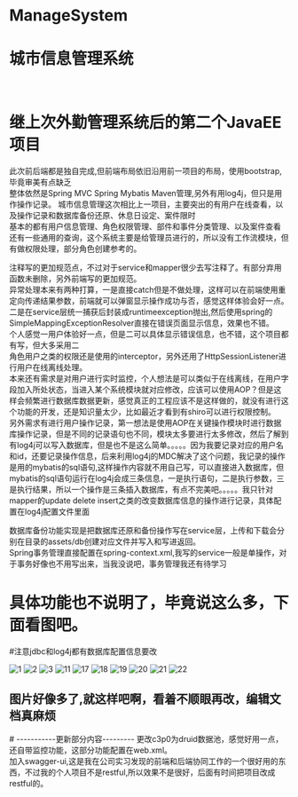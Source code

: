 # ManageSystem
<h1>城市信息管理系统</h1><br>


# 继上次外勤管理系统后的第二个JavaEE项目
此次前后端都是独自完成,但前端布局依旧沿用前一项目的布局，使用bootstrap,毕竟审美有点缺乏<br>
整体依然是Spring MVC Spring  Mybatis Maven管理,另外有用log4j，但只是用作操作记录。
城市信息管理这次相比上一项目，主要突出的有用户在线查看，以及操作记录和数据库备份还原、休息日设定、案件限时<br>
基本的都有用户信息管理、角色权限管理、部件和事件分类管理、以及案件查看
还有一些通用的查询，这个系统主要是给管理员进行的，所以没有工作流模块，但有做权限处理，部分角色创建参考的。<br>


注释写的更加规范点，不过对于service和mapper很少去写注释了。有部分弃用函数未删除，另外前端写的更加规范。<br>
异常处理本来有两种打算，一是直接catch但是不做处理，这样可以在前端使用重定向传递结果参数，前端就可以弹窗显示操作成功与否，感觉这样体验会好一点。<br>
二是在service层统一捕获后封装成runtimeexception抛出,然后使用spring的SimpleMappingExceptionResolver直接在错误页面显示信息，效果也不错。<br>
个人感觉一用户体验好一点，但是二可以具体显示错误信息，也不错，这个项目都有写，但大多采用二<br>
角色用户之类的权限还是使用的interceptor，另外还用了HttpSessionListener进行用户在线离线处理。<br>
本来还有需求是对用户进行实时监控，个人想法是可以类似于在线离线，在用户字段加入所处状态，当进入某个系统模块就对应修改，应该可以使用AOP？但是这样会频繁进行数据库数据更新，感觉真正的工程应该不是这样做的，就没有进行这个功能的开发，还是知识量太少，比如最近才看到有shiro可以进行权限控制。<br>
另外需求有进行用户操作记录，第一想法是使用AOP在关键操作模块时进行数据库操作记录，但是不同的记录语句也不同，模块太多要进行太多修改，然后了解到有log4j可以写入数据库，但是也不是这么简单。。。。。因为我要记录对应的用户名和id，还要记录操作信息，后来利用log4j的MDC解决了这个问题，我记录的操作是用的mybatis的sql语句,这样操作内容就不用自己写，可以直接进入数据库，但mybatis的sql语句运行在log4j会成三条信息，一是执行语句，二是执行参数，三是执行结果，所以一个操作是三条插入数据库，有点不完美吧。。。。。我只针对mapper的update delete insert之类的改变数据库信息的操作进行记录，具体配置在log4j配置文件里面<br>

数据库备份功能实现是把数据库还原和备份操作写在service层，上传和下载会分别在目录的assets/db创建对应文件并写入和写进返回。<br>
Spring事务管理直接配置在spring-context.xml,我写的service一般是单操作，对于事务好像也不用写出来，当我没说吧，事务管理我还有待学习<br>


# 具体功能也不说明了，毕竟说这么多，下面看图吧。

#注意jdbc和log4j都有数据库配置信息要改

![1](https://github.com/Neocou/ManageSystem/blob/master/pic/1.PNG)
![2](https://github.com/Neocou/ManageSystem/blob/master/pic/2.PNG)
![3](https://github.com/Neocou/ManageSystem/blob/master/pic/3.PNG)
![11](https://github.com/Neocou/ManageSystem/blob/master/pic/11.PNG)
![17](https://github.com/Neocou/ManageSystem/blob/master/pic/17.PNG)
![18](https://github.com/Neocou/ManageSystem/blob/master/pic/18.PNG)
![19](https://github.com/Neocou/ManageSystem/blob/master/pic/19.PNG)
![20](https://github.com/Neocou/ManageSystem/blob/master/pic/20.PNG)
![21](https://github.com/Neocou/ManageSystem/blob/master/pic/21.PNG)
![22](https://github.com/Neocou/ManageSystem/blob/master/pic/22.PNG)


<h2>图片好像多了,就这样吧啊，看着不顺眼再改，编辑文档真麻烦</h2>
# -----------更新部分内容---------
更改c3p0为druid数据池，感觉好用一点，还自带监控功能，这部分功能配置在web.xml。<br>
加入swagger-ui,这是我在公司实习发现的前端和后端协同工作的一个很好用的东西，不过我的个人项目不是restful,所以效果不是很好，后面有时间把项目改成restful的。
